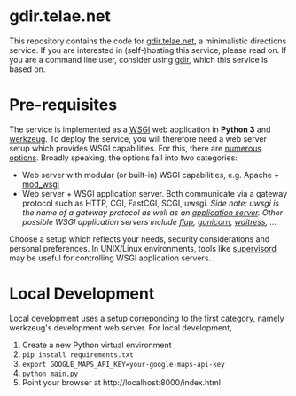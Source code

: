 # gdir.telae.net
This repository contains the code for [gdir.telae.net](https://gdir.telae.net), a minimalistic directions service. If you are interested in (self-)hosting this service, please read on. If you are a command line user, consider using [gdir](https://github.com/pafoster/gdir), which this service is based on.

# Pre-requisites
The service is implemented as a [WSGI](https://en.wikipedia.org/wiki/Web_Server_Gateway_Interface) web application in **Python 3** and [werkzeug](https://werkzeug.palletsprojects.com/en/2.2.x/#). To deploy the service, you will therefore need a web server setup which provides WSGI capabilities. For this, there are [numerous options](https://wsgi.readthedocs.io/en/latest/servers.html). Broadly speaking, the options fall into two categories:
* Web server with modular (or built-in) WSGI capabilities, e.g. Apache + [mod_wsgi](https://modwsgi.readthedocs.io/en/master/)
* Web server + WSGI application server. Both communicate via a gateway protocol such as HTTP, CGI, FastCGI, SCGI, uwsgi.
*Side note: uwsgi is the name of a gateway protocol as well as an [application server](https://uwsgi-docs.readthedocs.io/en/latest/). Other possible WSGI application servers include [flup](https://www.saddi.com/software/flup/), [gunicorn](https://gunicorn.org/), [waitress](https://docs.pylonsproject.org/projects/waitress/en/stable/index.html), ...*

Choose a setup which reflects your needs, security considerations and personal preferences. In UNIX/Linux environments, tools like [supervisord](http://supervisord.org/) may be useful for controlling WSGI application servers.

# Local Development
Local development uses a setup correponding to the first category, namely werkzeug's development web server. For local development,
1. Create a new Python virtual environment
2. `pip install requirements.txt`
3. `export GOOGLE_MAPS_API_KEY=your-google-maps-api-key`
4. `python main.py`
5. Point your browser at http://localhost:8000/index.html
